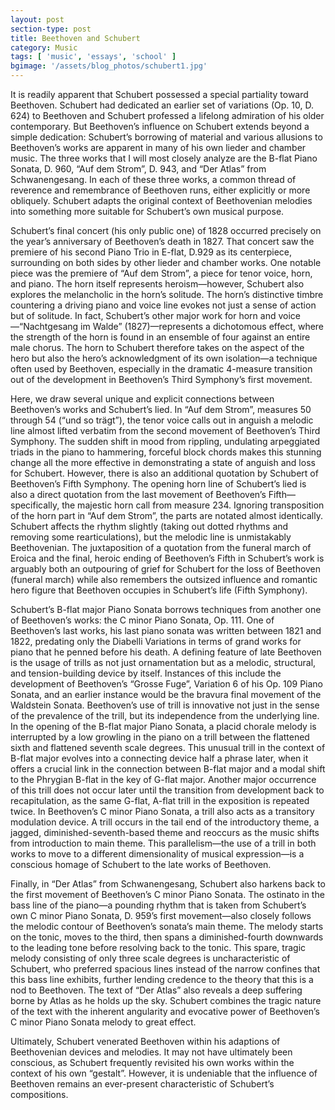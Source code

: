 ```yaml
---
layout: post
section-type: post
title: Beethoven and Schubert
category: Music
tags: [ 'music', 'essays', 'school' ]
bgimage: '/assets/blog_photos/schubert1.jpg'
---
```


It is readily apparent that Schubert possessed a special partiality toward Beethoven. Schubert had dedicated an earlier set of variations (Op. 10, D. 624) to Beethoven and Schubert professed a lifelong admiration of his older contemporary. But Beethoven’s influence on Schubert extends beyond a simple dedication: Schubert’s borrowing of material and various allusions to Beethoven’s works are apparent in many of his own lieder and chamber music. The three works that I will most closely analyze are the B-flat Piano Sonata, D. 960, “Auf dem Strom”, D. 943, and “Der Atlas” from Schwanengesang. In each of these three works, a common thread of reverence and remembrance of Beethoven runs, either explicitly or more obliquely. Schubert adapts the original context of Beethovenian melodies into something more suitable for Schubert’s own musical purpose.

Schubert’s final concert (his only public one) of 1828 occurred precisely on the year’s anniversary of Beethoven’s death in 1827. That concert saw the premiere of his second Piano Trio in E-flat, D.929 as its centerpiece, surrounding on both sides by other lieder and chamber works. One notable piece was the premiere of “Auf dem Strom”, a piece for tenor voice, horn, and piano. The horn itself represents heroism—however, Schubert also explores the melancholic in the horn’s solitude. The horn’s distinctive timbre countering a driving piano and voice line evokes not just a sense of action but of solitude. In fact, Schubert’s other major work for horn and voice—“Nachtgesang im Walde” (1827)—represents a dichotomous effect, where the strength of the horn is found in an ensemble of four against an entire male chorus. The horn to Schubert therefore takes on the aspect of the hero but also the hero’s acknowledgment of its own isolation—a technique often used by Beethoven, especially in the dramatic 4-measure transition out of the development in Beethoven’s Third Symphony’s first movement. 

Here, we draw several unique and explicit connections between Beethoven’s works and Schubert’s lied. In “Auf dem Strom”, measures 50 through 54 (“und so trägt”), the tenor voice calls out in anguish a melodic line almost lifted verbatim from the second movement of Beethoven’s Third Symphony. The sudden shift in mood from rippling, undulating arpeggiated triads in the piano to hammering, forceful block chords makes this stunning change all the more effective in demonstrating a state of anguish and loss for Schubert. However, there is also an additional quotation by Schubert of Beethoven’s Fifth Symphony. The opening horn line of Schubert’s lied is also a direct quotation from the last movement of Beethoven’s Fifth—specifically, the majestic horn call from measure 234. Ignoring transposition of the horn part in “Auf dem Strom”, the parts are notated almost identically. Schubert affects the rhythm slightly (taking out dotted rhythms and removing some rearticulations), but the melodic line is unmistakably Beethovenian. The juxtaposition of a quotation from the funeral march of Eroica and the final, heroic ending of Beethoven’s Fifth in Schubert’s work is arguably both an outpouring of grief for Schubert for the loss of Beethoven (funeral march) while also remembers the outsized influence and romantic hero figure that Beethoven occupies in Schubert’s life (Fifth Symphony).

Schubert’s B-flat major Piano Sonata borrows techniques from another one of Beethoven’s works: the C minor Piano Sonata, Op. 111. One of Beethoven’s last works, his last piano sonata was written between 1821 and 1822, predating only the Diabelli Variations in terms of grand works for piano that he penned before his death. A defining feature of late Beethoven is the usage of trills as not just ornamentation but as a melodic, structural, and tension-building device by itself. Instances of this include the development of Beethoven’s “Grosse Fuge”, Variation 6 of his Op. 109 Piano Sonata, and an earlier instance would be the bravura final movement of the Waldstein Sonata. Beethoven’s use of trill is innovative not just in the sense of the prevalence of the trill, but its independence from the underlying line. In the opening of the B-flat major Piano Sonata, a placid chorale melody is interrupted by a low growling in the piano on a trill between the flattened sixth and flattened seventh scale degrees. This unusual trill in the context of B-flat major evolves into a connecting device half a phrase later, when it offers a crucial link in the connection between B-flat major and a modal shift to the Phrygian B-flat in the key of G-flat major. Another major occurrence of this trill does not occur later until the transition from development back to recapitulation, as the same G-flat, A-flat trill in the exposition is repeated twice. In Beethoven’s C minor Piano Sonata, a trill also acts as a transitory modulation device. A trill occurs in the tail end of the introductory theme, a jagged, diminished-seventh-based theme and reoccurs as the music shifts from introduction to main theme. This parallelism—the use of a trill in both works to move to a different dimensionality of musical expression—is a conscious homage of Schubert to the late works of Beethoven.

Finally, in “Der Atlas” from Schwanengesang, Schubert also harkens back to the first movement of Beethoven’s C minor Piano Sonata. The ostinato in the bass line of the piano—a pounding rhythm that is taken from Schubert’s own C minor Piano Sonata, D. 959’s first movement—also closely follows the melodic contour of Beethoven’s sonata’s main theme. The melody starts on the tonic, moves to the third, then spans a diminished-fourth downwards to the leading tone before resolving back to the tonic. This spare, tragic melody consisting of only three scale degrees is uncharacteristic of Schubert, who preferred spacious lines instead of the narrow confines that this bass line exhibits, further lending credence to the theory that this is a nod to Beethoven. The text of “Der Atlas” also reveals a deep suffering borne by Atlas as he holds up the sky. Schubert combines the tragic nature of the text with the inherent angularity and evocative power of Beethoven’s C minor Piano Sonata melody to great effect.

Ultimately, Schubert venerated Beethoven within his adaptions of Beethovenian devices and melodies. It may not have ultimately been conscious, as Schubert frequently revisited his own works within the context of his own “gestalt”. However, it is undeniable that the influence of Beethoven remains an ever-present characteristic of Schubert’s compositions.
